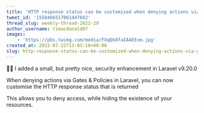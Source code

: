 ```yaml
---
title: 'HTTP response status can be customized when denying actions via Gates &amp; Policies '
tweet_id: '1550466517061447682'
thread_slug: weekly-thread-2022-29
author_username: timacdonald87
images:
    - 'https://pbs.twimg.com/media/FXqQk8faIAAEExm.jpg'
created_at: 2022-07-22T13:03:18+00:00
slug: http-response-status-can-be-customized-when-denying-actions-via-gates-amp-policies
---
```

🔐🧵 I added a small, but pretty nice, security enhancement in Laravel v9.20.0

When denying actions via Gates &amp; Policies in Laravel, you can now customise the HTTP response status that is returned

This allows you to deny access, while hiding the existence of your resources.